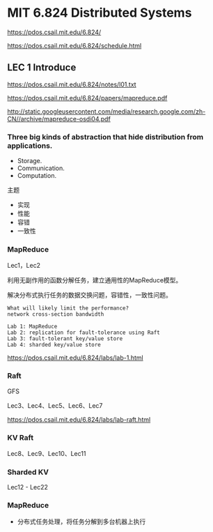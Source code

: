 # MIT 6.824 Distributed Systems

https://pdos.csail.mit.edu/6.824/

https://pdos.csail.mit.edu/6.824/schedule.html

## LEC 1 Introduce

https://pdos.csail.mit.edu/6.824/notes/l01.txt

https://pdos.csail.mit.edu/6.824/papers/mapreduce.pdf

http://static.googleusercontent.com/media/research.google.com/zh-CN//archive/mapreduce-osdi04.pdf



### Three big kinds of abstraction that hide distribution from applications.
- Storage.
- Communication.
- Computation.

主题
- 实现
- 性能
- 容错
- 一致性

### MapReduce 

Lec1，Lec2

利用无副作用的函数分解任务，建立通用性的MapReduce模型。

解决分布式执行任务的数据交换问题，容错性，一致性问题。

```
What will likely limit the performance?
network cross-section bandwidth
```


```
Lab 1: MapReduce
Lab 2: replication for fault-tolerance using Raft
Lab 3: fault-tolerant key/value store
Lab 4: sharded key/value store
```

https://pdos.csail.mit.edu/6.824/labs/lab-1.html

### Raft

GFS

Lec3、Lec4、Lec5、Lec6、Lec7

https://pdos.csail.mit.edu/6.824/labs/lab-raft.html

### KV Raft

Lec8、Lec9、Lec10、Lec11

### Sharded KV

Lec12 - Lec22



### MapReduce

- 分布式任务处理，将任务分解到多台机器上执行